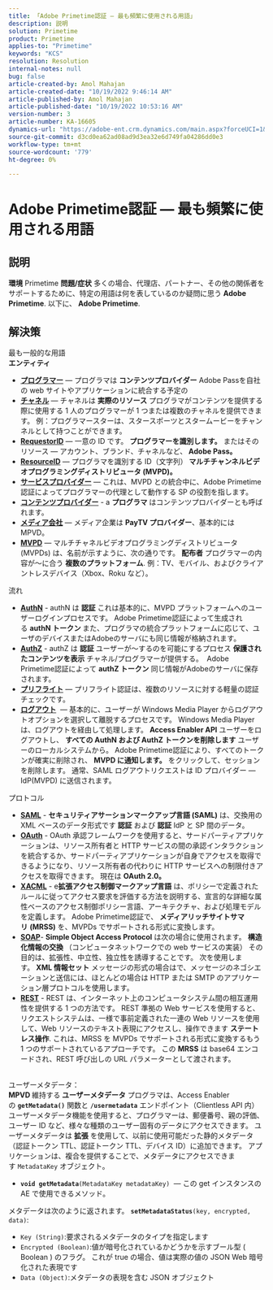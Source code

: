 ```yaml
---
title: 「Adobe Primetime認証 — 最も頻繁に使用される用語」
description: 説明
solution: Primetime
product: Primetime
applies-to: "Primetime"
keywords: "KCS"
resolution: Resolution
internal-notes: null
bug: false
article-created-by: Amol Mahajan
article-created-date: "10/19/2022 9:46:14 AM"
article-published-by: Amol Mahajan
article-published-date: "10/19/2022 10:53:16 AM"
version-number: 3
article-number: KA-16605
dynamics-url: "https://adobe-ent.crm.dynamics.com/main.aspx?forceUCI=1&pagetype=entityrecord&etn=knowledgearticle&id=5d567cdb-924f-ed11-bba2-002248086a27"
source-git-commit: d3cd0ea62ad08ad9d3ea32e6d749fa04286dd0e3
workflow-type: tm+mt
source-wordcount: '779'
ht-degree: 0%

---
```


# Adobe Primetime認証 — 最も頻繁に使用される用語

## 説明

<b>環境</b>
Primetime
<b>問題/症状</b>
多くの場合、代理店、パートナー、その他の関係者をサポートするために、特定の用語は何を表しているのか疑問に思う <b>Adobe Primetime</b>. 以下に、 <b>Adobe Primetime</b>.


## 解決策

最も一般的な用語<br>
<b>エンティティ</b>

- <u><b>プログラマー</b></u>  — プログラマは <b>コンテンツプロバイダー</b> Adobe Passを自社の web サイトやアプリケーションに統合する予定の
- <u><b>チャネル</b></u>  — チャネルは <b>実際のリソース</b> プログラマがコンテンツを提供する際に使用する 1 人のプログラマーが 1 つまたは複数のチャネルを提供できます。 例：プログラマースターは、スタースポーツとスタームービーをチャンネルとして持つことができます。
- <u><b>RequestorID</b></u>  — 一意の ID です。 <b>プログラマーを識別します。</b> またはそのリソース — アカウント、ブランド、チャネルなど、<b> Adobe Pass。 </b>
- <u><b>ResourceID</b></u>  — プログラマを識別する ID（文字列）<b> マルチチャンネルビデオプログラミングディストリビュータ (MVPD)。 </b>
- <u><b>サービスプロバイダー</b></u>  — これは、MVPD との統合中に、Adobe Primetime認証によってプログラマーの代理として動作する SP の役割を指します。
- <u><b>コンテンツプロバイダー</b></u> - a <b>プログラマ </b>はコンテンツプロバイダーとも呼ばれます。
- <u><b>メディア会社</b></u>  — メディア企業は <b>PayTV プロバイダー</b>、基本的には MPVD。
- <u><b>MVPD</b></u>  — マルチチャネルビデオプログラミングディストリビュータ (MVPDs) は、名前が示すように、次の通りです。 <b>配布者</b> プログラマーの内容が～に合う <b>複数のプラットフォーム</b>. 例：TV、モバイル、およびクライアントレスデバイス（Xbox、Roku など）。

流れ
- <u><b>AuthN</b></u> - authN は <b>認証</b> これは基本的に、MVPD プラットフォームへのユーザーログインプロセスです。 Adobe Primetime認証によって生成される <b>authN トークン </b>また、プログラマの統合プラットフォームに応じて、ユーザのデバイスまたはAdobeのサーバにも同じ情報が格納されます。
- <u><b>AuthZ</b></u> - authZ は <b>認証</b> ユーザーが～するのを可能にするプロセス <b>保護されたコンテンツを表示</b> チャネル/プログラマーが提供する。  Adobe Primetime認証によって <b>authZ トークン</b> 同じ情報がAdobeのサーバに保存されます。
- <u><b>プリフライト</b></u>  — プリフライト認証は、複数のリソースに対する軽量の認証チェックです。
- <u><b>ログアウト</b></u>  — 基本的に、ユーザーが Windows Media Player からログアウトオプションを選択して離脱するプロセスです。 Windows Media Player は、ログアウトを経由して処理します。 <b>Access Enabler API</b> ユーザーをログアウトし、 <b>すべての AuthN および AuthZ トークンを削除します</b> ユーザーのローカルシステムから。 Adobe Primetime認証により、すべてのトークンが確実に削除され、 <b>MVPD に通知します。</b> をクリックして、セッションを削除します。 通常、SAML ログアウトリクエストは ID プロバイダー — IdP(MVPD) に送信されます。



プロトコル
- <b><u>SAML</u></b> - <b>セキュリティアサーションマークアップ言語 (SAML)</b> は、交換用の XML ベースのデータ形式です <b>認証</b> および <b>認証</b> IdP と SP 間のデータ。
- <u><b>OAuth</b></u> - OAuth 承認フレームワークを使用すると、サードパーティアプリケーションは、リソース所有者と HTTP サービスの間の承認インタラクションを統合するか、サードパーティアプリケーションが自身でアクセスを取得できるようになり、リソース所有者の代わりに HTTP サービスへの制限付きアクセスを取得できます。 現在は <b>OAuth 2.0。</b>
- <b><u>XACML</u></b> - e<b>拡張アクセス制御マークアップ言語</b> は、ポリシーで定義されたルールに従ってアクセス要求を評価する方法を説明する、宣言的な詳細な属性ベースのアクセス制御ポリシー言語、アーキテクチャ、および処理モデルを定義します。 Adobe Primetime認証で、 <b>メディアリッチサイトサマリ</b> <b>(MRSS)</b> を、MVPDs でサポートされる形式に変換します。
- <b><u>SOAP</u></b>- <b>Simple Object Access Protocol</b> は次の場合に使用されます。 <b>構造化情報の交換 </b>（コンピュータネットワークでの web サービスの実装） その目的は、拡張性、中立性、独立性を誘導することです。 次を使用します。 <b>XML 情報セット</b> メッセージの形式の場合はで、メッセージのネゴシエーションと送信には、ほとんどの場合は HTTP または SMTP のアプリケーション層プロトコルを使用します。
- <u><b>REST</b></u> - REST は、インターネット上のコンピュータシステム間の相互運用性を提供する 1 つの方法です。 REST 準拠の Web サービスを使用すると、リクエストシステムは、一様で事前定義された一連の Web リソースを使用して、Web リソースのテキスト表現にアクセスし、操作できます <b>ステートレス操作</b>. これは、MRSS を MVPDs でサポートされる形式に変換するもう 1 つのサポートされているアプローチです。 この <b>MRSS</b> は base64 エンコードされ、REST 呼び出しの URL パラメーターとして渡されます。

<br>ユーザーメタデータ：<br>
<b>MPVD </b>維持する<b> ユーザーメタデータ</b> プログラマは、Access Enabler の <b>`getMetadata()`</b> 関数と <b>`/usermetadata`</b> エンドポイント（Clientless API 内）
 
ユーザーメタデータ機能を使用すると、プログラマーは、郵便番号、親の評価、ユーザー ID など、様々な種類のユーザー固有のデータにアクセスできます。 ユーザーメタデータは <b>拡張</b> を使用して、以前に使用可能だった静的メタデータ（認証トークン TTL、認証トークン TTL、デバイス ID）に追加できます。 アプリケーションは、複合を提供することで、メタデータにアクセスできます `MetadataKey` オブジェクト。

- <b>`void getMetadata`</b>`(MetadataKey metadataKey)`  — この get インスタンスの AE で使用できるメソッド。


メタデータは次のように返されます。 <b>`setMetadataStatus`</b>`(key, encrypted, data)`:

- `Key (String)`:要求されるメタデータのタイプを指定します
- `Encrypted (Boolean)`:値が暗号化されているかどうかを示すブール型 ( Boolean ) のフラグ。 これが true の場合、値は実際の値の JSON Web 暗号化された表現です
- `Data (Object)`:メタデータの表現を含む JSON オブジェクト



